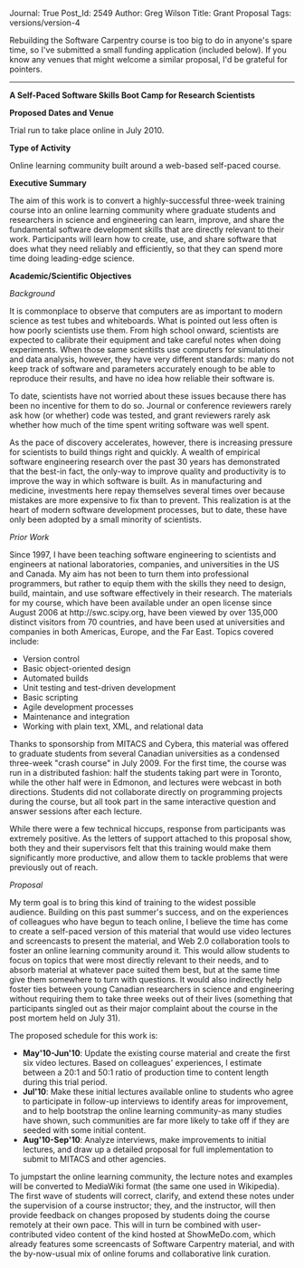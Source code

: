 Journal: True
Post_Id: 2549
Author: Greg Wilson
Title: Grant Proposal
Tags: versions/version-4

<p>Rebuilding the Software Carpentry course is too big to do in anyone's spare time, so I've submitted a small funding application (included below). If you know any venues that might welcome a similar proposal, I'd be grateful for pointers.</p>
<hr />
<p><strong>A Self-Paced Software Skills Boot Camp for Research Scientists</strong></p>
<p><strong>Proposed Dates and Venue</strong></p>
<p>Trial run to take place online in July 2010.</p>
<p><strong>Type of Activity</strong></p>
<p>Online learning community built around a web-based self-paced course.</p>
<p><strong>Executive Summary</strong></p>
<p>The aim of this work is to convert a highly-successful three-week training course into an online learning community where graduate students and researchers in science and engineering can learn, improve, and share the fundamental software development skills that are directly relevant to their work. Participants will learn how to create, use, and share software that does what they need reliably and efficiently, so that they can spend more time doing leading-edge science.</p>
<p><strong>Academic/Scientific Objectives</strong></p>
<p><em>Background</em></p>
<p>It is commonplace to observe that computers are as important to modern science as test tubes and whiteboards. What is pointed out less often is how poorly scientists use them. From high school onward, scientists are expected to calibrate their equipment and take careful notes when doing experiments. When those same scientists use computers for simulations and data analysis, however, they have very different standards: many do not keep track of software and parameters accurately enough to be able to reproduce their results, and have no idea how reliable their software is.</p>
<p>To date, scientists have not worried about these issues because there has been no incentive for them to do so. Journal or conference reviewers rarely ask how (or whether) code was tested, and grant reviewers rarely ask whether how much of the time spent writing software was well spent.</p>
<p>As the pace of discovery accelerates, however, there is increasing pressure for scientists to build things right and quickly. A wealth of empirical software engineering research over the past 30 years has demonstrated that the best-in fact, the only-way to improve quality and productivity is to improve the way in which software is built. As in manufacturing and medicine, investments here repay themselves several times over because mistakes are more expensive to fix than to prevent. This realization is at the heart of modern software development processes, but to date, these have only been adopted by a small minority of scientists.</p>
<p><em>Prior Work</em></p>
<p>Since 1997, I have been teaching software engineering to scientists and engineers at national laboratories, companies, and universities in the US and Canada. My aim has not been to turn them into professional programmers, but rather to equip them with the skills they need to design, build, maintain, and use software effectively in their research. The materials for my course, which have been available under an open license since August 2006 at http://swc.scipy.org, have been viewed by over 135,000 distinct visitors from 70 countries, and have been used at universities and companies in both Americas, Europe, and the Far East. Topics covered include:</p>
<ul>
<li>Version control</li>
<li>Basic object-oriented design</li>
<li>Automated builds</li>
<li>Unit testing and test-driven development</li>
<li>Basic scripting</li>
<li>Agile development processes</li>
<li>Maintenance and integration</li>
<li>Working with plain text, XML, and relational data</li>
</ul>
<p>Thanks to sponsorship from MITACS and Cybera, this material was offered to graduate students from several Canadian universities as a condensed three-week "crash course" in July 2009. For the first time, the course was run in a distributed fashion: half the students taking part were in Toronto, while the other half were in Edmonon, and lectures were webcast in both directions. Students did not collaborate directly on programming projects during the course, but all took part in the same interactive question and answer sessions after each lecture.</p>
<p>While there were a few technical hiccups, response from participants was extremely positive. As the letters of support attached to this proposal show, both they and their supervisors felt that this training would make them significantly more productive, and allow them to tackle problems that were previously out of reach.</p>
<p><em>Proposal</em></p>
<p>My term goal is to bring this kind of training to the widest possible audience. Building on this past summer's success, and on the experiences of colleagues who have begun to teach online, I believe the time has come to create a self-paced version of this material that would use video lectures and screencasts to present the material, and Web 2.0 collaboration tools to foster an online learning community around it. This would allow students to focus on topics that were most directly relevant to their needs, and to absorb material at whatever pace suited them best, but at the same time give them somewhere to turn with questions. It would also indirectly help foster ties between young Canadian researchers in science and engineering without requiring them to take three weeks out of their lives (something that participants singled out as their major complaint about the course in the post mortem held on July 31).</p>
<p>The proposed schedule for this work is:</p>
<ul>
<li><strong>May'10-Jun'10</strong>: Update the existing course material and create the first six video lectures. Based on colleagues' experiences, I estimate between a 20:1 and 50:1 ratio of production time to content length during this trial period.</li>
<li><strong>Jul'10</strong>: Make these initial lectures available online to students who agree to participate in follow-up interviews to identify areas for improvement, and to help bootstrap the online learning community-as many studies have shown, such communities are far more likely to take off if they are seeded with some initial content.</li>
<li><strong>Aug'10-Sep'10</strong>: Analyze interviews, make improvements to initial lectures, and draw up a detailed proposal for full implementation to submit to MITACS and other agencies.</li>
</ul>
<p>To jumpstart the online learning community, the lecture notes and examples will be converted to MediaWiki format (the same one used in Wikipedia). The first wave of students will correct, clarify, and extend these notes under the supervision of a course instructor; they, and the instructor, will then provide feedback on changes proposed by students doing the course remotely at their own pace. This will in turn be combined with user-contributed video content of the kind hosted at ShowMeDo.com, which already features some screencasts of Software Carpentry material, and with the by-now-usual mix of online forums and collaborative link curation.</p>

